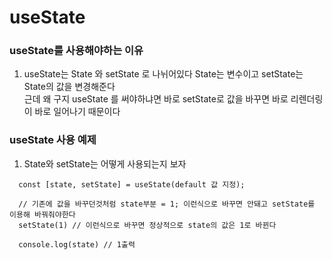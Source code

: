 <h1>useState</h1>

<h3>useState를 사용해야하는 이유</h3>

1. useState는 State 와 setState 로 나뉘어있다 State는 변수이고 setState는 State의 값을 변경해준다<br/>
   근데 왜 구지 useState 를 써야하냐면 바로 setState로 값을 바꾸면 바로 리렌더링이 바로 일어나기 때문이다

<h3>useState 사용 예제</h3>

1. State와 setState는 어떻게 사용되는지 보자
```
  const [state, setState] = useState(default 값 지정);

  // 기존에 값을 바꾸던것처럼 state부분 = 1; 이런식으로 바꾸면 안돼고 setState를 이용해 바꿔줘야한다
  setState(1) // 이런식으로 바꾸면 정상적으로 state의 값은 1로 바뀐다
  
  console.log(state) // 1출력
```